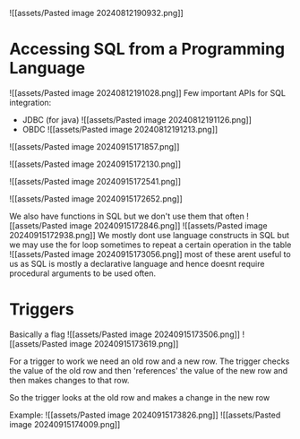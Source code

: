 ![[assets/Pasted image 20240812190932.png]]
# Accessing SQL from a Programming Language
![[assets/Pasted image 20240812191028.png]]
Few important APIs for SQL integration:
- JDBC (for java)
	![[assets/Pasted image 20240812191126.png]]
- OBDC
	![[assets/Pasted image 20240812191213.png]]

![[assets/Pasted image 20240915171857.png]]

![[assets/Pasted image 20240915172130.png]]

![[assets/Pasted image 20240915172541.png]]

![[assets/Pasted image 20240915172652.png]]

We also have functions in SQL but we don't use them that often
![[assets/Pasted image 20240915172846.png]]
![[assets/Pasted image 20240915172938.png]]
We mostly dont use language constructs in SQL but we may use the for loop sometimes to repeat a certain operation in the table
![[assets/Pasted image 20240915173056.png]]
most of these arent useful to us as SQL is mostly a declarative language and hence doesnt require procedural arguments to be used often.

# Triggers
Basically a flag
![[assets/Pasted image 20240915173506.png]]
![[assets/Pasted image 20240915173619.png]]

For a trigger to work we need an old row and a new row. The trigger checks the value of the old row and then 'references' the value of the new row and then makes changes to that row.

So the trigger looks at the old row and makes a change in the new row

Example:
![[assets/Pasted image 20240915173826.png]]
![[assets/Pasted image 20240915174009.png]]



